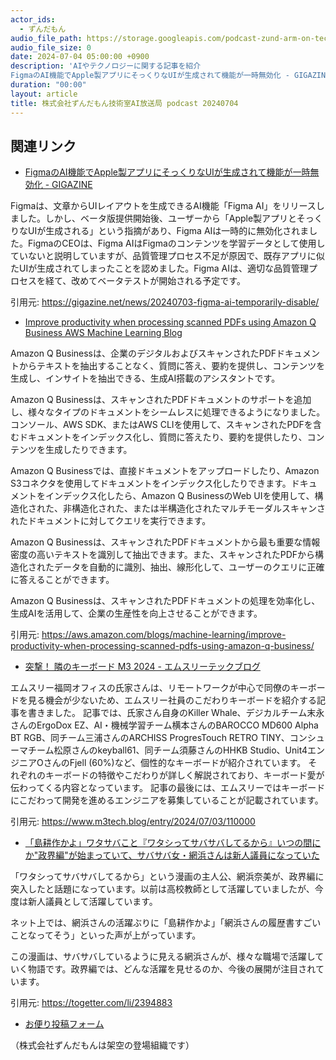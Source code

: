```yaml
---
actor_ids:
  - ずんだもん
audio_file_path: https://storage.googleapis.com/podcast-zund-arm-on-tech/audio/株式会社ずんだもん技術室AI放送局_podcast_20240704.mp3
audio_file_size: 0
date: 2024-07-04 05:00:00 +0900
description: 'AIやテクノロジーに関する記事を紹介  
FigmaのAI機能でApple製アプリにそっくりなUIが生成されて機能が一時無効化 - GIGAZINE、Improve productivity when processing scanned PDFs using Amazon Q Business  AWS Machine Learning Blog、突撃！ 隣のキーボード M3 2024 - エムスリーテックブログ、「島耕作かよ」ワタサバこと『ワタシってサバサバしてるから』いつの間にか"政界編"が始まっていて、サバサバ女・網浜さんは新人議員になっていた'
duration: "00:00"
layout: article
title: 株式会社ずんだもん技術室AI放送局 podcast 20240704
---
```


## 関連リンク


- [FigmaのAI機能でApple製アプリにそっくりなUIが生成されて機能が一時無効化 - GIGAZINE](https://gigazine.net/news/20240703-figma-ai-temporarily-disable/)  


Figmaは、文章からUIレイアウトを生成できるAI機能「Figma AI」をリリースしました。しかし、ベータ版提供開始後、ユーザーから「Apple製アプリとそっくりなUIが生成される」という指摘があり、Figma AIは一時的に無効化されました。FigmaのCEOは、Figma AIはFigmaのコンテンツを学習データとして使用していないと説明していますが、品質管理プロセス不足が原因で、既存アプリに似たUIが生成されてしまったことを認めました。Figma AIは、適切な品質管理プロセスを経て、改めてベータテストが開始される予定です。 


引用元: https://gigazine.net/news/20240703-figma-ai-temporarily-disable/


- [Improve productivity when processing scanned PDFs using Amazon Q Business  AWS Machine Learning Blog](https://aws.amazon.com/blogs/machine-learning/improve-productivity-when-processing-scanned-pdfs-using-amazon-q-business/)  


Amazon Q Businessは、企業のデジタルおよびスキャンされたPDFドキュメントからテキストを抽出することなく、質問に答え、要約を提供し、コンテンツを生成し、インサイトを抽出できる、生成AI搭載のアシスタントです。

Amazon Q Businessは、スキャンされたPDFドキュメントのサポートを追加し、様々なタイプのドキュメントをシームレスに処理できるようになりました。コンソール、AWS SDK、またはAWS CLIを使用して、スキャンされたPDFを含むドキュメントをインデックス化し、質問に答えたり、要約を提供したり、コンテンツを生成したりできます。

Amazon Q Businessでは、直接ドキュメントをアップロードしたり、Amazon S3コネクタを使用してドキュメントをインデックス化したりできます。ドキュメントをインデックス化したら、Amazon Q BusinessのWeb UIを使用して、構造化された、非構造化された、または半構造化されたマルチモーダルスキャンされたドキュメントに対してクエリを実行できます。

Amazon Q Businessは、スキャンされたPDFドキュメントから最も重要な情報密度の高いテキストを識別して抽出できます。また、スキャンされたPDFから構造化されたデータを自動的に識別、抽出、線形化して、ユーザーのクエリに正確に答えることができます。

Amazon Q Businessは、スキャンされたPDFドキュメントの処理を効率化し、生成AIを活用して、企業の生産性を向上させることができます。


引用元: https://aws.amazon.com/blogs/machine-learning/improve-productivity-when-processing-scanned-pdfs-using-amazon-q-business/


- [突撃！ 隣のキーボード M3 2024 - エムスリーテックブログ](https://www.m3tech.blog/entry/2024/07/03/110000)  


エムスリー福岡オフィスの氏家さんは、リモートワークが中心で同僚のキーボードを見る機会が少ないため、エムスリー社員のこだわりキーボードを紹介する記事を書きました。
記事では、氏家さん自身のKiller Whale、デジカルチーム末永さんのErgoDox EZ、AI・機械学習チーム横本さんのBAROCCO MD600 Alpha BT RGB、同チーム三浦さんのARCHISS ProgresTouch RETRO TINY、コンシューマチーム松原さんのkeyball61、同チーム須藤さんのHHKB Studio、Unit4エンジニアOさんのFjell (60%)など、個性的なキーボードが紹介されています。
それぞれのキーボードの特徴やこだわりが詳しく解説されており、キーボード愛が伝わってくる内容となっています。
記事の最後には、エムスリーではキーボードにこだわって開発を進めるエンジニアを募集していることが記載されています。 


引用元: https://www.m3tech.blog/entry/2024/07/03/110000


- [「島耕作かよ」ワタサバこと『ワタシってサバサバしてるから』いつの間にか"政界編"が始まっていて、サバサバ女・網浜さんは新人議員になっていた](https://togetter.com/li/2394883)  


「ワタシってサバサバしてるから」という漫画の主人公、網浜奈美が、政界編に突入したと話題になっています。以前は高校教師として活躍していましたが、今度は新人議員として活躍しています。 

ネット上では、網浜さんの活躍ぶりに「島耕作かよ」「網浜さんの履歴書すごいことなってそう」といった声が上がっています。 

この漫画は、サバサバしているように見える網浜さんが、様々な職場で活躍していく物語です。政界編では、どんな活躍を見せるのか、今後の展開が注目されています。


引用元: https://togetter.com/li/2394883



- [お便り投稿フォーム](https://forms.gle/ffg4JTfqdiqK62qf9)

（株式会社ずんだもんは架空の登場組織です）
